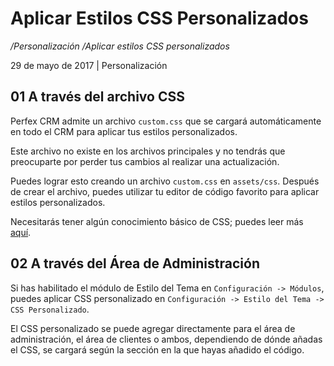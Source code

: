
# Aplicar Estilos CSS Personalizados
*/Personalización* */Aplicar estilos CSS personalizados*

29 de mayo de 2017 | Personalización

## 01 **A través del archivo CSS**

Perfex CRM admite un archivo `custom.css` que se cargará automáticamente en todo el CRM para aplicar tus estilos personalizados.

Este archivo no existe en los archivos principales y no tendrás que preocuparte por perder tus cambios al realizar una actualización.

Puedes lograr esto creando un archivo `custom.css` en `assets/css`. Después de crear el archivo, puedes utilizar tu editor de código favorito para aplicar estilos personalizados.

Necesitarás tener algún conocimiento básico de CSS; puedes leer más [aquí](enlace).

## 02 **A través del Área de Administración**

Si has habilitado el módulo de Estilo del Tema en `Configuración -> Módulos`, puedes aplicar CSS personalizado en `Configuración -> Estilo del Tema -> CSS Personalizado`.

El CSS personalizado se puede agregar directamente para el área de administración, el área de clientes o ambos, dependiendo de dónde añadas el CSS, se cargará según la sección en la que hayas añadido el código.
